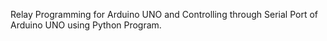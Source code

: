 Relay Programming for Arduino UNO and Controlling through Serial Port of Arduino UNO using Python Program.
